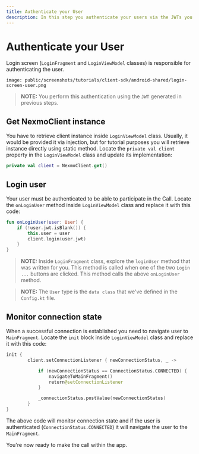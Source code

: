 ```yaml
---
title: Authenticate your User
description: In this step you authenticate your users via the JWTs you created earlier
---
```


# Authenticate your User

Login screen (`LoginFragment` and `LoginViewModel` classes) is responsible for authenticating the user.

```screenshot
image: public/screenshots/tutorials/client-sdk/android-shared/login-screen-user.png
```

> **NOTE:** You perform this authentication using the `JWT` generated in previous steps.

## Get NexmoClient instance

You have to retrieve client instance inside `LoginViewModel` class. Usually, it would be provided it via injection, but for tutorial purposes you will retrieve instance directly using static method. Locate the `private val client` property in the `LoginViewModel` class and update its implementation:

```kotlin
private val client = NexmoClient.get()
```

## Login user

Your user must be authenticated to be able to participate in the Call. Locate the `onLoginUser` method inside `LoginViewModel` class and replace it with this code:

```kotlin
fun onLoginUser(user: User) {
    if (!user.jwt.isBlank()) {
        this.user = user
        client.login(user.jwt)
    }
}
```

> **NOTE:** Inside `LoginFragment` class, explore the `loginUser` method that was written for you. This method is called when one of the two `Login ...` buttons are clicked. This method calls the above `onLoginUser` method.

> **NOTE:** The `User` type is the `data class` that we've defined in the `Config.kt` file.

## Monitor connection state

When a successful connection is established you need to navigate user to `MainFragment`. Locate the `init` block inside `LoginViewModel` class and replace it with this code:


```kotlin
init {
        client.setConnectionListener { newConnectionStatus, _ ->

            if (newConnectionStatus == ConnectionStatus.CONNECTED) {
                navigateToMainFragment()
                return@setConnectionListener
            }

            _connectionStatus.postValue(newConnectionStatus)
        }
}
```

The above code will monitor connection state and if the user is authenticated (`ConnectionStatus.CONNECTED`) it will navigate the user to the `MainFragment`.

You're now ready to make the call within the app.
